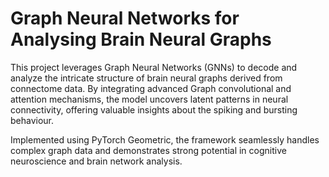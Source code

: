 ﻿# Graph Neural Networks for Analysing Brain Neural Graphs

This project leverages Graph Neural Networks (GNNs) to decode and analyze the intricate structure of brain neural graphs derived from connectome data. 
By integrating advanced Graph convolutional and attention mechanisms, the model uncovers latent patterns in neural connectivity, offering valuable insights about the spiking and bursting behaviour. 

Implemented using PyTorch Geometric, the framework seamlessly handles complex graph data and demonstrates strong potential in cognitive neuroscience and brain network analysis.

